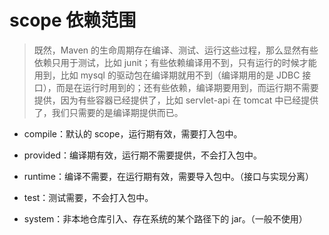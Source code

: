  
 # scope 依赖范围
 
 > 既然，Maven 的生命周期存在编译、测试、运行这些过程，那么显然有些依赖只用于测试，比如 junit；有些依赖编译用不到，只有运行的时候才能用到，比如 mysql 的驱动包在编译期就用不到（编译期用的是 JDBC 接口），而是在运行时用到的；还有些依赖，编译期要用到，而运行期不需要提供，因为有些容器已经提供了，比如 servlet-api 在 tomcat 中已经提供了，我们只需要的是编译期提供而已。
 
 - compile：默认的 scope，运行期有效，需要打入包中。
 
 - provided：编译期有效，运行期不需要提供，不会打入包中。
 
 - runtime：编译不需要，在运行期有效，需要导入包中。（接口与实现分离）
 
 - test：测试需要，不会打入包中。
 
 - system：非本地仓库引入、存在系统的某个路径下的 jar。（一般不使用）